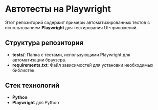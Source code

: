 # Автотесты на Playwright

Этот репозиторий содержит примеры автоматизированных тестов с использованием **Playwright** для тестирования UI-приложений.

## Структура репозитория

- **tests/**: Папка с тестами, использующими Playwright для автоматизации браузера.
- **requirements.txt**: Файл зависимостей для установки необходимых библиотек.

## Стек технологий

- **Python**
- **Playwright** для Python
